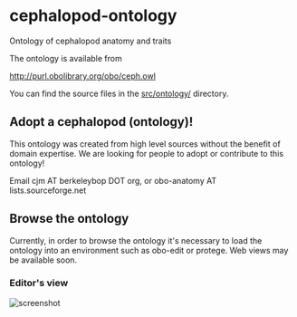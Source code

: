 # cephalopod-ontology

Ontology of cephalopod anatomy and traits

The ontology is available from

  http://purl.obolibrary.org/obo/ceph.owl

You can find the source files in the [src/ontology/](https://github.com/obophenotype/cephalopod-ontology/tree/master/src/ontology) directory.

## Adopt a cephalopod (ontology)!

This ontology was created from high level sources without the benefit
of domain expertise. We are looking for people to adopt or contribute
to this ontology!

Email cjm AT berkeleybop DOT org, or obo-anatomy AT lists.sourceforge.net

## Browse the ontology

Currently, in order to browse the ontology it's necessary to load the
ontology into an environment such as obo-edit or protege. Web views
may be available soon.

### Editor's view

![screenshot](https://raw.github.com/obophenotype/cephalopod-ontology/master/images/screenshots/ceph-protege.png)
